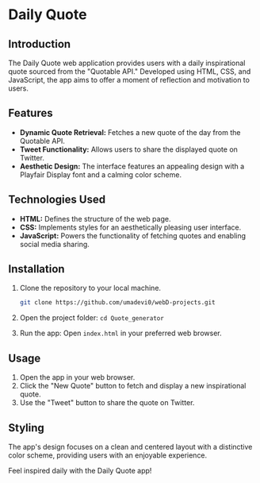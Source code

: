 # Daily Quote

## Introduction
The Daily Quote web application provides users with a daily inspirational quote sourced from the "Quotable API." Developed using HTML, CSS, and JavaScript, the app aims to offer a moment of reflection and motivation to users.

## Features
- **Dynamic Quote Retrieval:** Fetches a new quote of the day from the Quotable API.
- **Tweet Functionality:** Allows users to share the displayed quote on Twitter.
- **Aesthetic Design:** The interface features an appealing design with a Playfair Display font and a calming color scheme.

## Technologies Used
- **HTML:** Defines the structure of the web page.
- **CSS:** Implements styles for an aesthetically pleasing user interface.
- **JavaScript:** Powers the functionality of fetching quotes and enabling social media sharing.

## Installation
1. Clone the repository to your local machine.

   ```bash
   git clone https://github.com/umadevi0/webD-projects.git
2. Open the project folder: `cd Quote_generator`
3. Run the app: Open `index.html` in your preferred web browser.

## Usage
1. Open the app in your web browser.
2. Click the "New Quote" button to fetch and display a new inspirational quote.
3. Use the "Tweet" button to share the quote on Twitter.

## Styling
The app's design focuses on a clean and centered layout with a distinctive color scheme, providing users with an enjoyable experience.

Feel inspired daily with the Daily Quote app!

